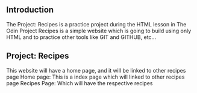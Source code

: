 ## Introduction
The Project: Recipes is a practice project during the HTML lesson in The Odin Project
Recipes is a simple website which is going to build using only HTML and to practice other tools like GIT and GITHUB, etc...

## Project: Recipes
This website will have a home page, and it will be linked to other recipes page
Home page: This is a index page which will linked to other recipes page
Recipes Page: Which will have the respective recipes 